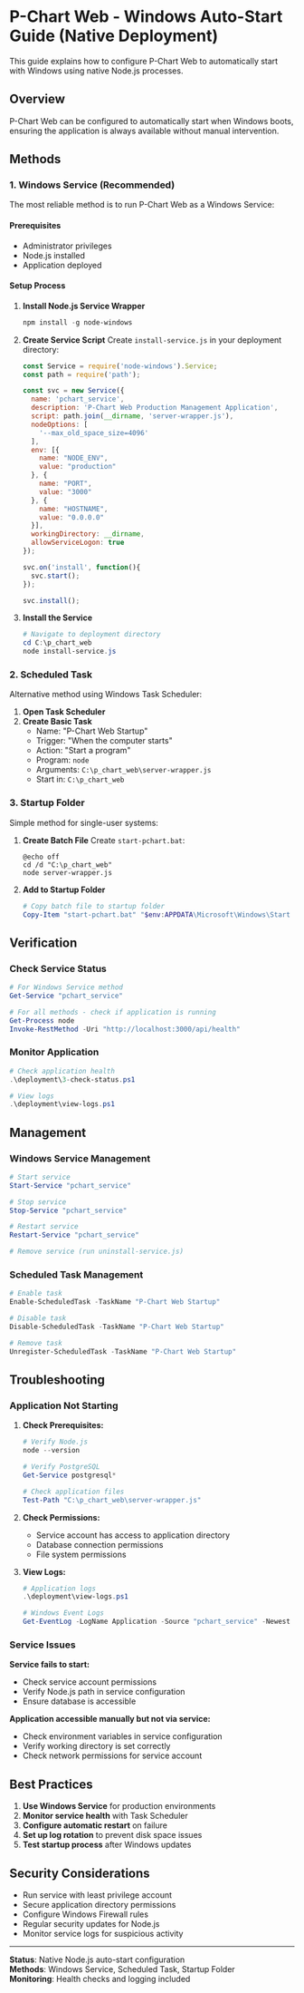 # P-Chart Web - Windows Auto-Start Guide (Native Deployment)

This guide explains how to configure P-Chart Web to automatically start with Windows using native Node.js processes.

## Overview

P-Chart Web can be configured to automatically start when Windows boots, ensuring the application is always available without manual intervention.

## Methods

### 1. **Windows Service (Recommended)**

The most reliable method is to run P-Chart Web as a Windows Service:

#### Prerequisites
- Administrator privileges
- Node.js installed
- Application deployed

#### Setup Process

1. **Install Node.js Service Wrapper**
   ```powershell
   npm install -g node-windows
   ```

2. **Create Service Script**
   Create `install-service.js` in your deployment directory:
   ```javascript
   const Service = require('node-windows').Service;
   const path = require('path');
   
   const svc = new Service({
     name: 'pchart_service',
     description: 'P-Chart Web Production Management Application',
     script: path.join(__dirname, 'server-wrapper.js'),
     nodeOptions: [
       '--max_old_space_size=4096'
     ],
     env: [{
       name: "NODE_ENV",
       value: "production"
     }, {
       name: "PORT",
       value: "3000"
     }, {
       name: "HOSTNAME", 
       value: "0.0.0.0"
     }],
     workingDirectory: __dirname,
     allowServiceLogon: true
   });
   
   svc.on('install', function(){
     svc.start();
   });
   
   svc.install();
   ```

3. **Install the Service**
   ```powershell
   # Navigate to deployment directory
   cd C:\p_chart_web
   node install-service.js
   ```

### 2. **Scheduled Task**

Alternative method using Windows Task Scheduler:

1. **Open Task Scheduler**
2. **Create Basic Task**
   - Name: "P-Chart Web Startup"
   - Trigger: "When the computer starts"
   - Action: "Start a program"
   - Program: `node`
   - Arguments: `C:\p_chart_web\server-wrapper.js`
   - Start in: `C:\p_chart_web`

### 3. **Startup Folder**

Simple method for single-user systems:

1. **Create Batch File**
   Create `start-pchart.bat`:
   ```batch
   @echo off
   cd /d "C:\p_chart_web"
   node server-wrapper.js
   ```

2. **Add to Startup Folder**
   ```powershell
   # Copy batch file to startup folder
   Copy-Item "start-pchart.bat" "$env:APPDATA\Microsoft\Windows\Start Menu\Programs\Startup\"
   ```

## Verification

### Check Service Status
```powershell
# For Windows Service method
Get-Service "pchart_service"

# For all methods - check if application is running
Get-Process node
Invoke-RestMethod -Uri "http://localhost:3000/api/health"
```

### Monitor Application
```powershell
# Check application health
.\deployment\3-check-status.ps1

# View logs
.\deployment\view-logs.ps1
```

## Management

### Windows Service Management
```powershell
# Start service
Start-Service "pchart_service"

# Stop service
Stop-Service "pchart_service"

# Restart service
Restart-Service "pchart_service"

# Remove service (run uninstall-service.js)
```

### Scheduled Task Management
```powershell
# Enable task
Enable-ScheduledTask -TaskName "P-Chart Web Startup"

# Disable task
Disable-ScheduledTask -TaskName "P-Chart Web Startup"

# Remove task
Unregister-ScheduledTask -TaskName "P-Chart Web Startup"
```

## Troubleshooting

### Application Not Starting

1. **Check Prerequisites:**
   ```powershell
   # Verify Node.js
   node --version
   
   # Verify PostgreSQL
   Get-Service postgresql*
   
   # Check application files
   Test-Path "C:\p_chart_web\server-wrapper.js"
   ```

2. **Check Permissions:**
   - Service account has access to application directory
   - Database connection permissions
   - File system permissions

3. **View Logs:**
   ```powershell
   # Application logs
   .\deployment\view-logs.ps1
   
   # Windows Event Logs
   Get-EventLog -LogName Application -Source "pchart_service" -Newest 10
   ```

### Service Issues

**Service fails to start:**
- Check service account permissions
- Verify Node.js path in service configuration
- Ensure database is accessible

**Application accessible manually but not via service:**
- Check environment variables in service configuration
- Verify working directory is set correctly
- Check network permissions for service account

## Best Practices

1. **Use Windows Service** for production environments
2. **Monitor service health** with Task Scheduler
3. **Configure automatic restart** on failure
4. **Set up log rotation** to prevent disk space issues
5. **Test startup process** after Windows updates

## Security Considerations

- Run service with least privilege account
- Secure application directory permissions
- Configure Windows Firewall rules
- Regular security updates for Node.js
- Monitor service logs for suspicious activity

---

**Status**: Native Node.js auto-start configuration  
**Methods**: Windows Service, Scheduled Task, Startup Folder  
**Monitoring**: Health checks and logging included
